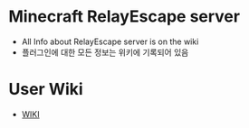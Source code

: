 # Minecraft RelayEscape server  
- All Info about RelayEscape server is on the wiki  
- 플러그인에 대한 모든 정보는 위키에 기록되어 있음

# User Wiki
- [WIKI](https://github.com/worldbiomusic/RelayEscape/wiki)
